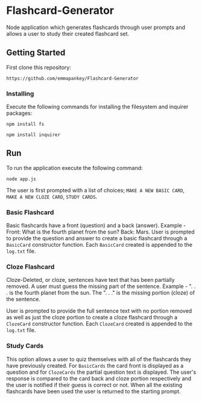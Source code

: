 # Flashcard-Generator

Node application which generates flashcards through user prompts and allows a user to study their created flashcard set.

## Getting Started

First clone this repository:

```
https://github.com/emmapankey/Flashcard-Generator
```

### Installing

Execute the following commands for installing the filesystem and inquirer packages:

```
npm install fs
```

```
npm install inquirer
```

## Run

To run the application execute the following command:

```
node app.js
```
The user is first prompted with a list of choices; ```MAKE A NEW BASIC CARD```, ```MAKE A NEW CLOZE CARD```, ```STUDY CARDS```.

### Basic Flashcard

Basic flashcards have a front (question) and a back (answer). Example - Front: What is the fourth planet from the sun?
Back: Mars. User is prompted to provide the question and answer to create a basic flashcard through a ```BasicCard``` constructor function.
Each ```BasicCard``` created is appended to the ```log.txt``` file.

### Cloze Flashcard

Cloze-Deleted, or cloze, sentences have text that has been partially removed. A user must guess the missing part of the sentence.
Example - ". . . is the fourth planet from the sun. The ". . ." is the missing portion (cloze) of the sentence.

User is prompted to provide the full sentence text with no portion removed as well as just the cloze portion to create a cloze flashcard through a ```ClozeCard```
constructor function. Each ```ClozeCard``` created is appended to the ```log.txt``` file.

### Study Cards

This option allows a user to quiz themselves with all of the flashcards they have previously created. For ```BasicCards``` the card front
is displayed as a question and for ```ClozeCards``` the partial question text is displayed. The user's response is compared to the card back
and cloze portion respectively and the user is notified if their guess is correct or not. When all the existing flashcards have been
used the user is returned to the starting prompt.

